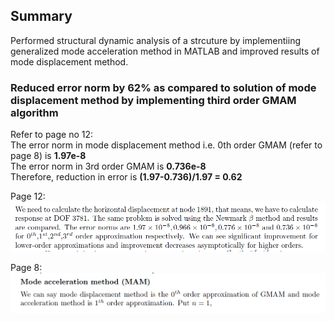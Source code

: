 ## Summary
Performed structural dynamic analysis of a strcuture by implementiing generalized mode acceleration method in MATLAB and improved results of mode displacement method.
### Reduced error norm by 62% as compared to solution of mode displacement method by implementing third order GMAM algorithm  
Refer to page no 12:  
The error norm in mode displacement method i.e. 0th order GMAM (refer to page 8) is **1.97e-8**  
The error norm in 3rd order GMAM is **0.736e-8**  
Therefore, reduction in error is **(1.97-0.736)/1.97 = 0.62**  
  
 Page 12: 
![Page 12](https://github.com/Abhinandan-Kumbhar/Computational-Structural-Dynamics/blob/main/page12.PNG)
  
  Page 8:
![Page 8](https://github.com/Abhinandan-Kumbhar/Computational-Structural-Dynamics/blob/main/page8.PNG)
